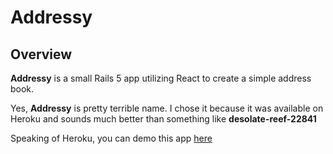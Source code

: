 # Addressy

## Overview

__Addressy__ is a small Rails 5 app utilizing React to create a simple address book.

Yes, __Addressy__ is pretty terrible name. I chose it because it was available on Heroku and sounds much better than something like __desolate-reef-22841__

Speaking of Heroku, you can demo this app [here](http://addressy.herokuapp.com/)
